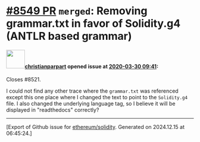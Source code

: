 # [\#8549 PR](https://github.com/ethereum/solidity/pull/8549) `merged`: Removing grammar.txt in favor of Solidity.g4 (ANTLR based grammar)

#### <img src="https://avatars.githubusercontent.com/u/56763?u=373e0766d5c45bef8c7c7fc5ed48394935772065&v=4" width="50">[christianparpart](https://github.com/christianparpart) opened issue at [2020-03-30 09:41](https://github.com/ethereum/solidity/pull/8549):

Closes #8521.

I could not find any other trace where the `grammar.txt` was referenced except this one place where I changed the text to point to the `Solidity.g4` file. I also changed the underlying language tag, so I believe it will be displayed in "readthedocs" correctly?




-------------------------------------------------------------------------------



[Export of Github issue for [ethereum/solidity](https://github.com/ethereum/solidity). Generated on 2024.12.15 at 06:45:24.]
